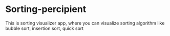 # Sorting-percipient
This is sorting visualizer app, where you can visualize sorting algorithm like bubble sort, insertion sort, quick sort
